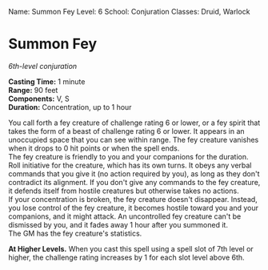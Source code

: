 Name: Summon Fey
Level: 6
School: Conjuration
Classes: Druid, Warlock

# Summon Fey 
_6th-level conjuration_ 

**Casting Time:** 1 minute    
**Range:** 90 feet    
**Components:** V, S    
**Duration:** Concentration, up to 1 hour 

You call forth a fey creature of challenge rating 6 or lower, or a fey spirit that takes the form of a beast of challenge rating 6 or lower. It appears in an unoccupied space that you can see within range. The fey creature vanishes when it drops to 0 hit points or when the spell ends.    
The fey creature is friendly to you and your companions for the duration. Roll initiative for the creature, which has its own turns. It obeys any verbal commands that you give it (no action required by you), as long as they don't contradict its alignment. If you don't give any commands to the fey creature, it defends itself from hostile creatures but otherwise takes no actions.    
If your concentration is broken, the fey creature doesn't disappear. Instead, you lose control of the fey creature, it becomes hostile toward you and your companions, and it might attack. An uncontrolled fey creature can't be dismissed by you, and it fades away 1 hour after you summoned it.    
The GM has the fey creature's statistics. 

**At Higher Levels.** When you cast this spell using a spell slot of 7th level or higher, the challenge rating increases by 1 for each slot level above 6th.